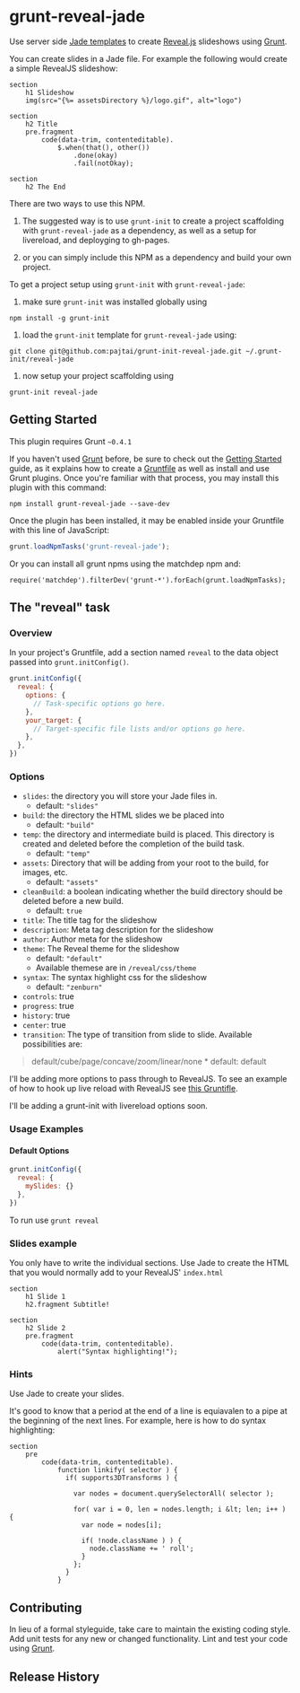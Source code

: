 # grunt-reveal-jade

Use server side [Jade templates](http://jade-lang.com/) to create [Reveal.js](http://lab.hakim.se/reveal-js/) slideshows
using [Grunt](http://gruntjs.com/).

You can create slides in a Jade file. For example the following would create a simple RevealJS slideshow:

```
section
    h1 Slideshow
    img(src="{%= assetsDirectory %}/logo.gif", alt="logo")

section
    h2 Title
    pre.fragment
        code(data-trim, contenteditable).
            $.when(that(), other())
                .done(okay)
                .fail(notOkay);

section
    h2 The End
```

There are two ways to use this NPM.

1. The suggested way is to use `grunt-init` to create a project
scaffolding with `grunt-reveal-jade` as a dependency, as well as a setup for livereload,
and deployging to gh-pages.

1. or you can simply include this NPM as a dependency and build your own project.

To get a project setup using `grunt-init` with `grunt-reveal-jade`:

1. make sure `grunt-init` was installed globally using  

  ```
  npm install -g grunt-init
  ```
1. load the `grunt-init` template for `grunt-reveal-jade` using:  

  ```
  git clone git@github.com:pajtai/grunt-init-reveal-jade.git ~/.grunt-init/reveal-jade  
  ```
1. now setup your project scaffolding using  

  ```
  grunt-init reveal-jade
  ```

## Getting Started
This plugin requires Grunt `~0.4.1`

If you haven't used [Grunt](http://gruntjs.com/) before, be sure to check out the [Getting Started](http://gruntjs.com/getting-started) guide, as it explains how to create a [Gruntfile](http://gruntjs.com/sample-gruntfile) as well as install and use Grunt plugins. Once you're familiar with that process, you may install this plugin with this command:

```shell
npm install grunt-reveal-jade --save-dev
```

Once the plugin has been installed, it may be enabled inside your Gruntfile with this line of JavaScript:

```js
grunt.loadNpmTasks('grunt-reveal-jade');
```

Or you can install all grunt npms using the matchdep npm and:

```
require('matchdep').filterDev('grunt-*').forEach(grunt.loadNpmTasks);
```

## The "reveal" task

### Overview
In your project's Gruntfile, add a section named `reveal` to the data object passed into `grunt.initConfig()`.

```js
grunt.initConfig({
  reveal: {
    options: {
      // Task-specific options go here.
    },
    your_target: {
      // Target-specific file lists and/or options go here.
    },
  },
})
```

### Options

* `slides`: the directory you will store your Jade files in.
    * default: `"slides"`
* `build`: the directory the HTML slides we be placed into
    * default: `"build"`
* `temp`: the directory and intermediate build is placed. This directory is created and
deleted before the completion of the build task.
    * default: `"temp"`
* `assets`: Directory that will be adding from your root to the build, for images, etc.
    * default: `"assets"`
* `cleanBuild`: a boolean indicating whether the build directory should be deleted before
a new build.
    * default: `true`
* `title`: The title tag for the slideshow
* `description`: Meta tag description for the slideshow
* `author`: Author meta for the slideshow
* `theme`: The Reveal theme for the slideshow
    * default: `"default"`
    * Available themese are in `/reveal/css/theme`
* `syntax`: The syntax highlight css for the slideshow
    * default: `"zenburn"`
* `controls`: true
* `progress`: true
* `history`: true
* `center`: true
* `transition`: The type of transition from slide to slide. Available possibilities are:
> default/cube/page/concave/zoom/linear/none
    * default: default

I'll be adding more options to pass through to RevealJS. To see an example of how to hook up
live reload with RevealJS see [this Gruntifle](https://github.com/pajtai/jsToolChain/blob/master/Gruntfile.js).

I'll be adding a grunt-init with livereload options soon.

### Usage Examples

#### Default Options

```js
grunt.initConfig({
  reveal: {
    mySlides: {}
  },
})
```

To run use `grunt reveal`

### Slides example

You only have to write the individual sections. Use Jade to create the HTML that you would
normally add to your RevealJS' `index.html`

```
section
    h1 Slide 1
    h2.fragment Subtitle!

section
    h2 Slide 2
    pre.fragment
        code(data-trim, contenteditable).
            alert("Syntax highlighting!");
```

### Hints

Use Jade to create your slides.

It's good to know that a period at the end of a line is equiavalen to a pipe at the beginning of
the next lines. For example, here is how to do syntax highlighting:

```
section
    pre
        code(data-trim, contenteditable).
            function linkify( selector ) {
              if( supports3DTransforms ) {

                var nodes = document.querySelectorAll( selector );

                for( var i = 0, len = nodes.length; i &lt; len; i++ ) {
                  var node = nodes[i];

                  if( !node.className ) ) {
                    node.className += ' roll';
                  }
                };
              }
            }
```

## Contributing
In lieu of a formal styleguide, take care to maintain the existing coding style. Add unit tests for any new or changed functionality. Lint and test your code using [Grunt](http://gruntjs.com/).

## Release History


